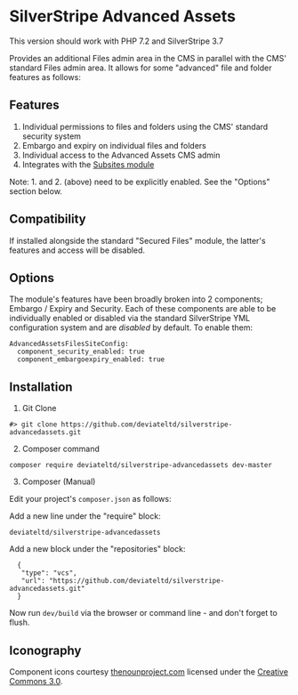# SilverStripe Advanced Assets

This version should work with PHP 7.2 and SilverStripe 3.7

Provides an additional Files admin area in the CMS in parallel with the CMS' standard
Files admin area. It allows for some "advanced" file and folder features as follows:

## Features

 1. Individual permissions to files and folders using the CMS' standard security system
 2. Embargo and expiry on individual files and folders
 3. Individual access to the Advanced Assets CMS admin
 4. Integrates with the [Subsites module](http://addons.silverstripe.org/add-ons/silverstripe/subsites)

Note: 1. and 2. (above) need to be explicitly enabled. See the "Options" section below.

## Compatibility

If installed alongside the standard "Secured Files" module, the latter's features and access
will be disabled.

## Options

The module's features have been broadly broken into 2 components; Embargo / Expiry and Security.
Each of these components are able to be individually enabled or disabled via the standard SilverStripe
YML configuration system and are _disabled_ by default. To enable them:

    AdvancedAssetsFilesSiteConfig:
      component_security_enabled: true
      component_embargoexpiry_enabled: true

## Installation

  1) Git Clone


    #> git clone https://github.com/deviateltd/silverstripe-advancedassets.git

  2) Composer command


    composer require deviateltd/silverstripe-advancedassets dev-master

  3) Composer (Manual)

Edit your project's `composer.json` as follows:

Add a new line under the "require" block:


    deviateltd/silverstripe-advancedassets

Add a new block under the "repositories" block:


      {
       "type": "vcs",
       "url": "https://github.com/deviateltd/silverstripe-advancedassets.git"
      }

Now run `dev/build` via the browser or command line - and don't forget to flush.

## Iconography

Component icons courtesy [thenounproject.com](http://www.thenounproject.com) licensed
under the [Creative Commons 3.0](https://creativecommons.org/licenses/by/3.0/us/).
